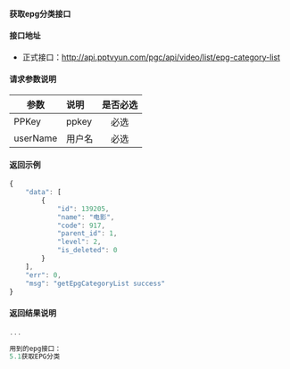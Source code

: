 #### 获取epg分类接口

#### 接口地址
  * 正式接口：http://api.pptvyun.com/pgc/api/video/list/epg-category-list

#### 请求参数说明
|  参数         |说明          |是否必选|
| ------------- |:-------------|:-----:|
| PPKey      | ppkey |必选|
| userName      | 用户名 |必选    |
#### 返回示例
```javascript
{
    "data": [
        {
            "id": 139205,
            "name": "电影",
            "code": 917,
            "parent_id": 1,
            "level": 2,
            "is_deleted": 0
        }
    ],
    "err": 0,
    "msg": "getEpgCategoryList success"
}
```

#### 返回结果说明
```javascript
...

用到的epg接口：
5.1获取EPG分类
```